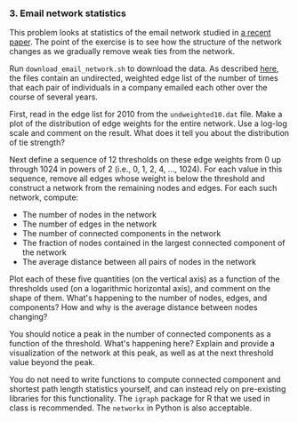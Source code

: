 ### 3. Email network statistics

This problem looks at statistics of the email network studied in [a recent paper](http://journals.plos.org/plosone/article?id=10.1371/journal.pone.0146113).
The point of the exercise is to see how the structure of the network changes as we gradually remove weak ties from the network.

Run `download_email_network.sh` to download the data. As described [here](http://seeslab.info/downloads/long-term-email-network/), the files contain an undirected, weighted edge list of the number of times that each pair of individuals in a company emailed each other over the course of several years.

First, read in the edge list for 2010 from the `undweighted10.dat` file.
Make a plot of the distribution of edge weights for the entire network.
Use a log-log scale and comment on the result.
What does it tell you about the distribution of tie strength?

Next define a sequence of 12 thresholds on these edge weights from 0 up through 1024 in powers of 2 (i.e., 0, 1, 2, 4, ..., 1024).
For each value in this sequence, remove all edges whose weight is below the threshold and construct a network from the remaining nodes and edges.
For each such network, compute:

* The number of nodes in the network
* The number of edges in the network
* The number of connected components in the network
* The fraction of nodes contained in the largest connected component of the network
* The average distance between all pairs of nodes in the network

Plot each of these five quantities (on the vertical axis) as a function of the thresholds used (on a logarithmic horizontal axis), and comment on the shape of them.
What's happening to the number of nodes, edges, and components?
How and why is the average distance between nodes changing?

You should notice a peak in the number of connected components as a function of the threshold.
What's happening here?
Explain and provide a visualization of the network at this peak, as well as at the next threshold value beyond the peak.

You do not need to write functions to compute connected component and shortest path length statistics yourself, and can instead rely on pre-existing libraries for this functionality.
The ``igraph`` package for R that we used in class is recommended.
The ``networkx`` in Python is also acceptable.
